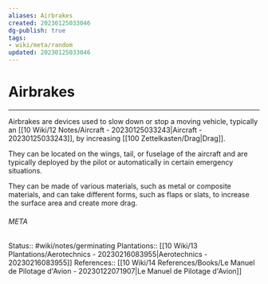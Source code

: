```yaml
---
aliases: Airbrakes
created: 20230125033046
dg-publish: true
tags:
- wiki/meta/random
updated: 20230125033046
---
```

# Airbrakes
---
Airbrakes are devices used to slow down or stop a moving vehicle, typically an [[10 Wiki/12 Notes/Aircraft - 20230125033243\|Aircraft - 20230125033243]], by increasing [[100 Zettelkasten/Drag\|Drag]].

They can be located on the wings, tail, or fuselage of the aircraft and are typically deployed by the pilot or automatically in certain emergency situations.

They can be made of various materials, such as metal or composite materials, and can take different forms, such as flaps or slats, to increase the surface area and create more drag.



###### META
Status:: #wiki/notes/germinating 
Plantations:: [[10 Wiki/13 Plantations/Aerotechnics - 20230216083955\|Aerotechnics - 20230216083955]]
References:: [[10 Wiki/14 References/Books/Le Manuel de Pilotage d'Avion - 20230122071907\|Le Manuel de Pilotage d'Avion]]
